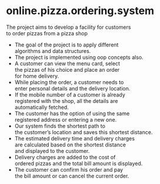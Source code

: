 # online.pizza.ordering.system
<p>The project aims to develop a facility for customers <br>
        to order pizzas from a pizza shop </p>
    <ul>
        <li>The goal of the project is to apply different <br>
            algorithms and data structures.</li> 
        <li>The project is implemented using oop concepts also.</li>
        <li> A customer can view the menu card, select <br>
            the pizzas of his choice and place an order <br>
            for home delivery.</li>
        <li>While placing the order, a customer needs to <br>
            enter personal details and the delivery location.</li>
        <li>If the mobile number of a customer is already<br>
            registered with the shop, all the details are <br>
            automatically fetched. <br> </li>
        <li>The customer has the option of using the same <br>
            registered address or entering a new one.</li>
        <li>Our system finds the shortest path to <br>
            the customer’s location and saves this shortest distance.</li>
        <li>The estimated delivery time and delivery charges <br>
            are calculated based on the shortest distance <br>
            and displayed to the customer.</li>
        <li>Delivery charges are added to the cost of <br>
            ordered pizzas and the total bill amount is displayed.</li>
        <li>The customer can confirm his order and pay <br>
            the bill amount or can cancel the current order.</li>
    </ul>
